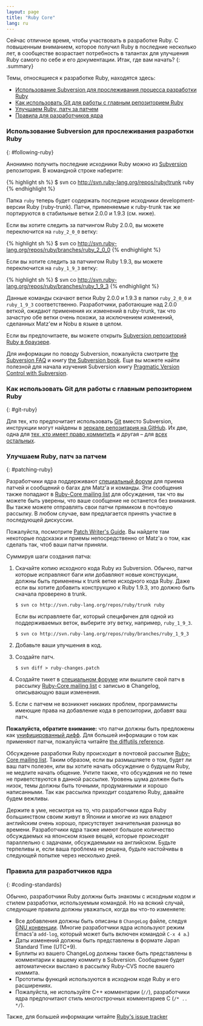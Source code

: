 ```yaml
---
layout: page
title: "Ruby Core"
lang: ru
---
```


Сейчас отличное время, чтобы участвовать в разработке Ruby. С повышенным
вниманием, которое получил Ruby в последние несколько лет, в сообществе
возрастает потребность в талантах для улучшения Ruby самого по себе и
его документации. Итак, где вам начать?
{: .summary}

Темы, относящиеся к разработке Ruby, находятся здесь:

* [Использование Subversion для прослеживания процесса разработки Ruby](#following-ruby)
* [Как использовать Git для работы с главным репозиторием Ruby](#git-ruby)
* [Улучшаем Ruby, патч за патчем](#patching-ruby)
* [Правила для разработчиков ядра](#coding-standards)

### Использование Subversion для прослеживания разработки Ruby
{: #following-ruby}

Анонимно получить последние исходники Ruby можно из [Subversion][1]
репозитория. В командной строке наберите:

{% highlight sh %}
$ svn co http://svn.ruby-lang.org/repos/ruby/trunk ruby
{% endhighlight %}

Папка `ruby` теперь будет содержать последние исходники
development-версии Ruby (ruby-trunk). Патчи, применяемые к ruby-trunk
так же портируются в стабильные ветки 2.0.0 и 1.9.3 (см. ниже).

Если вы хотите следить за патчингом Ruby 2.0.0, вы можете переключится
на `ruby_2_0_0` ветку:

{% highlight sh %}
$ svn co http://svn.ruby-lang.org/repos/ruby/branches/ruby_2_0_0
{% endhighlight %}

Если вы хотите следить за патчингом Ruby 1.9.3, вы можете переключится
на `ruby_1_9_3` ветку:

{% highlight sh %}
$ svn co http://svn.ruby-lang.org/repos/ruby/branches/ruby_1_9_3
{% endhighlight %}

Данные команды скачают ветки Ruby 2.0.0 и 1.9.3 в папки `ruby_2_0_0` и
`ruby_1_9_3` соответственно. Разработчики, работающие над 2.0.0 веткой,
ожидают применения их изменений в ruby-trunk, так что зачастую обе ветки
очень похожи, за исключением изменений, сделанных Matz'ем и Nobu в языке
в целом.

Если вы предпочитаете, вы можете открыть [Subversion репозиторий Ruby в
браузере][2].

Для информации по поводу Subversion, пожалуйста смотрите [the Subversion FAQ][3]
и книгу [the Subversion book][4]. Еще вы можете найти полезной для начала
изучения Subversion книгу [Pragmatic Version Control with Subversion][5].

### Как использовать Git для работы с главным репозиторием Ruby
{: #git-ruby}

Для тех, кто предпочитает использовать [Git][6] вместо Subversion,
инструкции могут найдены в [зеркале репозитария на GitHub][7]. Их две,
одна для [тех, кто имеет право коммитить][8] и другая – для [всех
остальных][9].

### Улучшаем Ruby, патч за патчем
{: #patching-ruby}

Разработчики ядра поддерживают [специальный форум][10] для приема патчей
и сообщений о багах для Matz'а и команды. Эти сообщения также попадают в
[Ruby-Core mailing list][mailing-lists] для обсуждения,
так что вы можете быть уверены, что ваше сообщение не останется без
внимания. Вы также можете отправлять свои патчи прямиком в почтовую рассылку.
В любом случае, вам предлагается принять участие в последующей
дискуссии.

Пожалуйста, посмотрите [Patch Writer's Guide][11]. Вы найдете там
некоторые подсказки и приемы непосредственно от Matz'а о том, как
сделать так, чтоб ваши патчи приняли.

Суммируя шаги создания патча:

1.  Скачайте копию исходного кода Ruby из Subversion. Обычно, патчи
    которые исправляют баги или добавляют новые конструкции, должны быть
    применены к trunk ветке исходного кода Ruby. Даже если вы хотите
    добавить конструкцию к Ruby 1.9.3, это должно быть сначала проверено в
    trunk.

        $ svn co http://svn.ruby-lang.org/repos/ruby/trunk ruby

    Если вы исправляете баг, который специфичен для одной из
    поддерживаемых веток, выберите эту ветку, например, `ruby_1_9_3`.

        $ svn co http://svn.ruby-lang.org/repos/ruby/branches/ruby_1_9_3

2.  Добавьте ваши улучшения в код.

3.  Создайте патч.

        $ svn diff > ruby-changes.patch

4.  Создайте тикет в [специальном форуме][10] или вышлите свой патч в
    рассылку [Ruby-Core mailing list][mailing-lists]
    с записью в Changelog, описывающую ваши изменения.

5.  Если с патчем не возникнет никаких проблем, программисты имеющие
    права на добавление кода в репозитории, добавят ваш патч.

**Пожалуйста, обратите внимание:** что патчи должны быть предложены как
[унифицированный дифф][12]. Для большей информации о том как применяют
патчи, пожалуйста читайте [the diffutils reference][13].

Обсуждение разработки Ruby происходит в почтовой рассылке
[Ruby-Core mailing list][mailing-lists]. Таким образом, если вы размышляете
о том, будет ли ваш патч полезен, или вы хотите начать обсуждение о
будущем Ruby, не медлите начать общение. Учтите также, что обсуждения не
по теме не приветствуются в данной рассылке. Уровень шума должен быть
низок, темы должны быть точными, продуманными и хорошо написанными. Так
как рассылка приходит создателю Ruby, давайте будем вежливы.

Держите в уме, несмотря на то, что разработчики ядра Ruby большинством
своим живут в Японии и многие из них владеют английским очень хорошо,
присутствует значительная разница во времени. Разработчики ядра также
имеют большое количество обсуждаемых на японском языке вещей, которые
происходят параллельно с задачами, обсуждаемыми на английском. Будьте
терпеливы и, если ваша проблема не решена, будьте настойчивы в следующей
попытке через несколько дней.

### Правила для разработчиков ядра
{: #coding-standards}

Обычно, разработчики Ruby должны быть знакомы с исходным кодом и стилем
разработки, используемым командой. Но на всякий случай, следующие
правила должны уважаться, когда вы что-то изменяете:

* Все добавления должны быть описаны в `ChangeLog` файле, следуя [GNU
  конвенции][14]. (Многие разработчики ядра используют режим Emacs'а
  `add-log`, который может быть включен командой `C-x 4 a`.)
* Даты изменений должны быть представлены в формате Japan Standard Time
  (UTC+9).
* Буллиты из вашего ChangeLog должны также быть представлены в
  комментарии к вашему коммиту в Subversion. Сообщение будет
  автоматически выслано в рассылку Ruby-CVS после вашего коммита.
* Прототипы функций используются в исходном коде Ruby и его расширениях.
* Пожалуйста, не используйте C++ комментарии (`//`), разработчики ядра
  предпочитают стиль многострочных комментариев C (`/* .. */`).

Также, для большей информации читайте [Ruby's issue tracker][10]



[mailing-lists]: /ru/community/mailing-lists/
[1]: http://subversion.apache.org/
[2]: http://svn.ruby-lang.org/cgi-bin/viewvc.cgi/
[3]: http://subversion.apache.org/faq.html
[4]: http://svnbook.org
[5]: http://www.pragmaticprogrammer.com/titles/svn/
[6]: http://git-scm.com/
[7]: http://github.com/ruby/ruby
[8]: http://wiki.github.com/shyouhei/ruby/committerhowto
[9]: http://wiki.github.com/shyouhei/ruby/noncommitterhowto
[10]: https://bugs.ruby-lang.org/
[11]: http://blade.nagaokaut.ac.jp/cgi-bin/scat.rb/ruby/ruby-core/25139
[12]: http://www.gnu.org/software/diffutils/manual/html_node/Unified-Format.html
[13]: http://www.gnu.org/software/diffutils/manual/html_node/Merging-with-patch.html#Merging%20with%20patch
[14]: http://www.gnu.org/prep/standards/standards.html#Change-Logs
